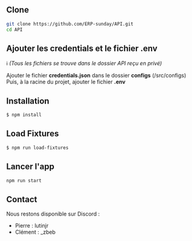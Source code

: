 ## Clone

```bash
git clone https://github.com/ERP-sunday/API.git
cd API
```

## Ajouter les credentials et le fichier .env

:information_source: *(Tous les fichiers se trouve dans le dossier API reçu en privé)*

Ajouter le fichier **credentials.json** dans le dossier **configs** (/src/configs) <br />
Puis, à la racine du projet, ajouter le fichier **.env**

## Installation

```bash
$ npm install
```

## Load Fixtures

```bash
$ npm run load-fixtures
```

## Lancer l'app

```bash
npm run start
```

## Contact

Nous restons disponible sur Discord :
- Pierre : lutinjr
- Clément : _zbeb
